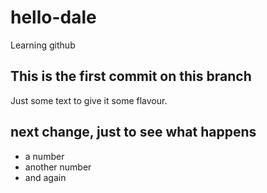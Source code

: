 # hello-dale
Learning github

## This is the first commit on this branch
Just some text to give it some flavour.

## next change, just to see what happens
- a number
- another number
- and again
